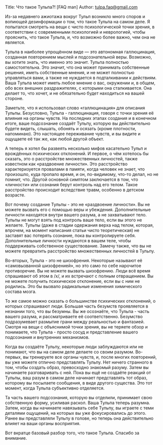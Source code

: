 Title: Что такое Тульпа?! [FAQ man]
Author: tulpa.faq@gmail.com

Из-за недавнего ажиотажа вокруг Тульп возникло много споров и вопиющей дезинформации о том, что такое Тульпа на самом деле. Я попытался смотреть на вещи с чисто психологической точки зрения, в соответствии с современными психологией и неврологией, чтобы прояснить, что такое Тульпа, и, что возможно более важно, чем она не является.

Тульпа в наиболее упрощённом виде — это автономная галлюцинация, созданная повторением мыслей и подсознательной веры. Возможно, вы хотите знать, что именно это значит. Тульпа полностью самостоятельна. Это значит, что она может принимать собственные решения, иметь собственные мнения, и не может полностью управляться вами, а также не нуждается в подталкивании к действиям. Ваша Тульпа может иметь любое мнение о вас, окружении и, в общем, обо всех внешних раздражителях, с которыми она сталкивается. Она делает то, что хочет, и не обязательно будет находиться на вашей стороне.

Заметьте, что я использовал слово «галлюцинация» для описания Тульпы. Безусловно, Тульпа - галлюцинация, говоря с точки зрения её влияния на органы чувств. На последних этапах создания и в конечном итоге, ваше подсознание создаёт Тульпу, которую вы действительно будете видеть, слышать, обонять и осязать (кроме плотности, напоминаю). Это настоящее переживание чувств, и вы видите и ощущаете её так же, как любой другой объект.

А теперь я хотел бы развеять несколько мифов касательно Тульп и врождённых психических отклонений. И первое, о чём хотелось бы сказать, это о расстройстве множественных личностей, также известном как «раздвоение личности». Это расстройство характеризуется провалами в памяти, когда человек не знает, что произошло, куда пропало время, и он, по-видимому, что-то делал, но не помнит, что. Другой основной симптом заключается в том, что «личности» или сознания берут контроль над его телом. Такое расстройство происходит вследствие травм, особенно в детском возрасте.

Вот почему создание Тульпы - это не «раздвоение личности». Вы не можете вызвать его с помощью веры и убеждения. Дополнительные личности находятся внутри вашего разума, а не захватывают тело. Тульпы не могут взять под контроль ваше тело, если вы этого не желаете. Тульпы (даже в стадии одержания верха над телом, которая, впрочем, на момент написания статьи чисто теоретическая) не заставят вас потерять сознание, пока вы контролируете себя. Дополнительные личности нуждаются в вашем теле, чтобы поддерживать собственное существование. Замечу также, что вы не можете превратить расстройство множественных личностей в Тульпу.

Во-вторых, Тульпа - это не шизофрения. Некоторые называют её «самовызванной шизофренией», но это само по себе нарочитое противоречие. Вы не можете вызвать шизофрению. Люди всё время спрашивают об этом в /x/, и их встречают с полным отвращением. Вы не можете получить психическое отклонение, если вы с ним не родились. Это бы вызвало радикальные изменения химического состава мозга.

То же самое можно сказать о большинстве психических отклонений, о которых спрашивают люди. Большая часть безумств проявляется в незнании того, что вы безумны. Вы же осознаёте, что Тульпа - часть вашего разума, и рассматриваете её соответственно. Безумство подразумевает размытие грани между реальностью и фантазией. Смотря на вещи с объяснимой точки зрения, вы не теряете обзор и понимаете, что Тульпа - просто сосуд и представление вашего подсознания и внутренних механизмов.

Когда вы создаёте Тульпу, некоторые люди заблуждаются или не понимают, что вы на самом деле делаете со своим разумом. Во-первых, вы тренируете все органы чувств, и, после многих повторений, вы уже можете отлично представлять Тульпу. Нет ничего странного в том, чтобы создать образ, превосходно знакомый разуму. Затем вы начинаете разговаривать с ней. Пока вы ещё не создаёте реакций от Тульпы, ваш разум в самом деле начинает представлять тот образ, которому вы посылаете сообщения, в виде другого существа. Это тот момент, когда Тульпа субъективно отделяется.

Та часть вашего подсознания, которую вы отделили, принимает свою собственную форму, усиливая раскол. Ваша Тульпа теперь разумна. Затем, когда вы начинаете навязывать себе Тульпу, вы играете с теми деталями ощущений, на которых вы уже фокусировались до этого. Ранее вы представляли Тульпу в голове, но теперь она действительно влияет на ваши органы восприятия.

Вот вкратце базовый разбор того, что такое Тульпа. Спасибо за внимание. 